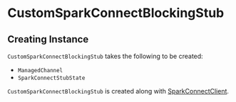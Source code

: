 # CustomSparkConnectBlockingStub

## Creating Instance

`CustomSparkConnectBlockingStub` takes the following to be created:

* <span id="channel"> `ManagedChannel`
* <span id="stubState"> `SparkConnectStubState`

`CustomSparkConnectBlockingStub` is created along with [SparkConnectClient](SparkConnectClient.md#bstub).
